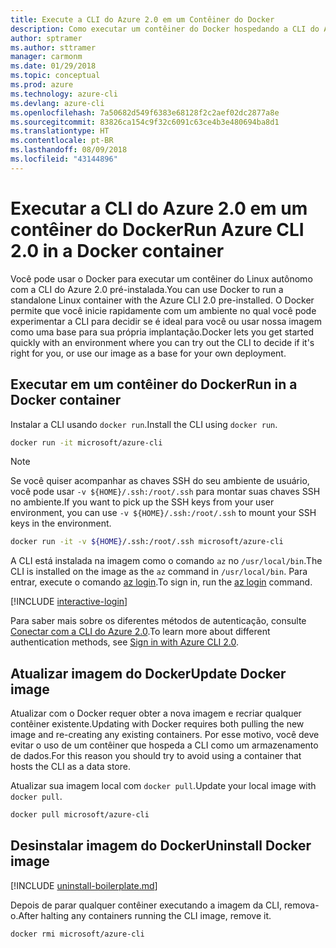 ```yaml
---
title: Execute a CLI do Azure 2.0 em um Contêiner do Docker
description: Como executar um contêiner do Docker hospedando a CLI do Azure 2.0
author: sptramer
ms.author: sttramer
manager: carmonm
ms.date: 01/29/2018
ms.topic: conceptual
ms.prod: azure
ms.technology: azure-cli
ms.devlang: azure-cli
ms.openlocfilehash: 7a50682d549f6383e68128f2c2aef02dc2877a8e
ms.sourcegitcommit: 83826ca154c9f32c6091c63ce4b3e480694ba8d1
ms.translationtype: HT
ms.contentlocale: pt-BR
ms.lasthandoff: 08/09/2018
ms.locfileid: "43144896"
---
```

# <a name="run-azure-cli-20-in-a-docker-container"></a><span data-ttu-id="d8770-103">Executar a CLI do Azure 2.0 em um contêiner do Docker</span><span class="sxs-lookup"><span data-stu-id="d8770-103">Run Azure CLI 2.0 in a Docker container</span></span>

<span data-ttu-id="d8770-104">Você pode usar o Docker para executar um contêiner do Linux autônomo com a CLI do Azure 2.0 pré-instalada.</span><span class="sxs-lookup"><span data-stu-id="d8770-104">You can use Docker to run a standalone Linux container with the Azure CLI 2.0 pre-installed.</span></span> <span data-ttu-id="d8770-105">O Docker permite que você inicie rapidamente com um ambiente no qual você pode experimentar a CLI para decidir se é ideal para você ou usar nossa imagem como uma base para sua própria implantação.</span><span class="sxs-lookup"><span data-stu-id="d8770-105">Docker lets you get started quickly with an environment where you can try out the CLI to decide if it's right for you, or use our image as a base for your own deployment.</span></span>

## <a name="run-in-a-docker-container"></a><span data-ttu-id="d8770-106">Executar em um contêiner do Docker</span><span class="sxs-lookup"><span data-stu-id="d8770-106">Run in a Docker container</span></span>

<span data-ttu-id="d8770-107">Instalar a CLI usando `docker run`.</span><span class="sxs-lookup"><span data-stu-id="d8770-107">Install the CLI using `docker run`.</span></span>

   ```bash
   docker run -it microsoft/azure-cli
   ```

> [!NOTE]
> <span data-ttu-id="d8770-108">Se você quiser acompanhar as chaves SSH do seu ambiente de usuário, você pode usar `-v ${HOME}/.ssh:/root/.ssh` para montar suas chaves SSH no ambiente.</span><span class="sxs-lookup"><span data-stu-id="d8770-108">If you want to pick up the SSH keys from your user environment, you can use `-v ${HOME}/.ssh:/root/.ssh` to mount your SSH keys in the environment.</span></span>
>
> ```bash
> docker run -it -v ${HOME}/.ssh:/root/.ssh microsoft/azure-cli
> ```

<span data-ttu-id="d8770-109">A CLI está instalada na imagem como o comando `az` no `/usr/local/bin`.</span><span class="sxs-lookup"><span data-stu-id="d8770-109">The CLI is installed on the image as the `az` command in `/usr/local/bin`.</span></span> <span data-ttu-id="d8770-110">Para entrar, execute o comando [az login](/cli/azure/reference-index#az-login).</span><span class="sxs-lookup"><span data-stu-id="d8770-110">To sign in, run the [az login](/cli/azure/reference-index#az-login) command.</span></span>

[!INCLUDE [interactive-login](includes/interactive-login.md)]

<span data-ttu-id="d8770-111">Para saber mais sobre os diferentes métodos de autenticação, consulte [Conectar com a CLI do Azure 2.0](authenticate-azure-cli.md).</span><span class="sxs-lookup"><span data-stu-id="d8770-111">To learn more about different authentication methods, see [Sign in with Azure CLI 2.0](authenticate-azure-cli.md).</span></span>

## <a name="update-docker-image"></a><span data-ttu-id="d8770-112">Atualizar imagem do Docker</span><span class="sxs-lookup"><span data-stu-id="d8770-112">Update Docker image</span></span>

<span data-ttu-id="d8770-113">Atualizar com o Docker requer obter a nova imagem e recriar qualquer contêiner existente.</span><span class="sxs-lookup"><span data-stu-id="d8770-113">Updating with Docker requires both pulling the new image and re-creating any existing containers.</span></span> <span data-ttu-id="d8770-114">Por esse motivo, você deve evitar o uso de um contêiner que hospeda a CLI como um armazenamento de dados.</span><span class="sxs-lookup"><span data-stu-id="d8770-114">For this reason you should try to avoid using a container that hosts the CLI as a data store.</span></span>

<span data-ttu-id="d8770-115">Atualizar sua imagem local com `docker pull`.</span><span class="sxs-lookup"><span data-stu-id="d8770-115">Update your local image with `docker pull`.</span></span>

```bash
docker pull microsoft/azure-cli
```

## <a name="uninstall-docker-image"></a><span data-ttu-id="d8770-116">Desinstalar imagem do Docker</span><span class="sxs-lookup"><span data-stu-id="d8770-116">Uninstall Docker image</span></span>

[!INCLUDE [uninstall-boilerplate.md](includes/uninstall-boilerplate.md)]

<span data-ttu-id="d8770-117">Depois de parar qualquer contêiner executando a imagem da CLI, remova-o.</span><span class="sxs-lookup"><span data-stu-id="d8770-117">After halting any containers running the CLI image, remove it.</span></span>

```bash
docker rmi microsoft/azure-cli
```
